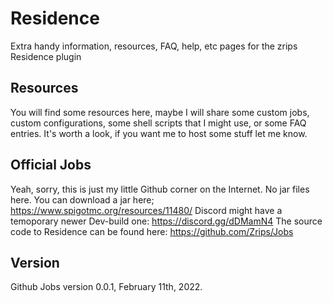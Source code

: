 # Residence

Extra handy information, resources, FAQ, help, etc pages for the zrips Residence plugin

## Resources

You will find some resources here, maybe I will share some custom jobs, custom configurations, some shell scripts that I might use, or some FAQ entries. It's worth a look, if you want me to host some stuff let me know.

## Official Jobs

Yeah, sorry, this is just my little Github corner on the Internet. No jar files here. 
You can download a jar here; <https://www.spigotmc.org/resources/11480/>
Discord might have a temoporary newer Dev-build one: <https://discord.gg/dDMamN4>
The source code to Residence can be found here: <https://github.com/Zrips/Jobs>

## Version 

Github Jobs version 0.0.1, February 11th, 2022.


